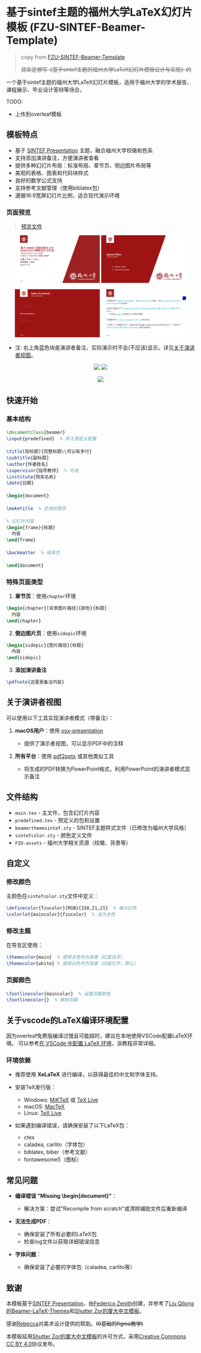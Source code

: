 # 基于sintef主题的福州大学LaTeX幻灯片模板 (FZU-SINTEF-Beamer-Template)
>
> copy from [FZU-SINTEF-Beamer-Template](https://github.com/yJader/FZU-SINTEF-Beamer-Template)
>
> ~~其实是想写《基于sintef主题的福州大学LaTeX幻灯片模板设计与实现》的~~

一个基于sintef主题的福州大学LaTeX幻灯片模板，适用于福州大学的学术报告、课程展示、毕业设计答辩等场合。

TODO:

- 上传到overleaf模板

## 模板特点

- 基于 [SINTEF Presentation](https://www.overleaf.com/latex/templates/sintef-presentation/jhbhdffczpnx) 主题，融合福州大学校徽和色系
- 支持添加演讲备注，方便演讲者查看
- 提供多种幻灯片布局：标准布局、章节页、侧边图片布局等
- 美观的表格、图表和代码块样式
- 良好的数学公式支持
- 支持参考文献管理（使用biblatex包）
- 遵循16:9宽屏幻灯片比例，适合现代演示环境

### 页面预览

> [预览文件](./FZU-SINTEF-Beamer-Template-Preview.pdf)

<p align="center">
  <img src="./FZU-SINTEF-Beamer-Template.assets/preview_page-0001.jpg" width="45%"/>
  <img src="./FZU-SINTEF-Beamer-Template.assets/preview_page-0019.jpg" width="45%"/>
</p>
<p align="center">
  <img src="./FZU-SINTEF-Beamer-Template.assets/preview_page-0012.jpg" width="45%"/>
  <img src="./FZU-SINTEF-Beamer-Template.assets/preview_page-0002.jpg" width="45%"/>
</p>

- 注: 右上角蓝色块是演讲者备注，实际演示时不会(不应该)显示。详见[关于演讲者视图](#关于演讲者视图)。

<p align="center">
  <img src="./README.assets/preview_page-0020.jpg" width="45%"/>
  <img src="./README.assets/preview_page-0021.jpg" width="45%"/>
</p>
<p align="center">
  <img src="./README.assets/preview_page-0026.jpg" width="45%"/>
</p>

## 快速开始

### 基本结构

```latex
\documentclass{beamer}
\input{predefined}  % 导入预定义配置

\title[短标题]{完整标题\\可以有多行}
\subtitle{副标题}
\author{作者姓名}
\supervisor{指导教师}  % 可选
\institute{院系名称}
\date{日期}

\begin{document}

\maketitle  % 生成标题页

% 幻灯片内容
\begin{frame}{标题}
  内容
\end{frame}

\backmatter  % 结束页

\end{document}
```

### 特殊页面类型

1. **章节页**：使用`chapter`环境

```latex
\begin{chapter}[背景图片路径]{颜色}{标题}
  内容
\end{chapter}
```

2. **侧边图片页**：使用`sidepic`环境

```latex
\begin{sidepic}{图片路径}{标题}
  内容
\end{sidepic}
```

3. **添加演讲备注**

```latex
\pdfnote{这里是备注内容}
```

## 关于演讲者视图

可以使用以下工具实现演讲者模式（带备注）：

1. **macOS用户**：使用 [osx-presentation](http://iihm.imag.fr/blanch/software/osx-presentation)
   - 提供了演示者视图，可以显示PDF中的注释

2. **所有平台**：使用 [pdf2pptx](https://github.com/yJader/pdf2pptx) 或其他类似工具
   - 将生成的PDF转换为PowerPoint格式，利用PowerPoint的演讲者模式显示备注

## 文件结构

- `main.tex` - 主文件，包含幻灯片内容
- `predefined.tex` - 预定义的包和设置
- `beamerthemesintef.sty` - SINTEF主题样式文件（已修改为福州大学风格）
- `sintefcolor.sty` - 颜色定义文件
- `FZU-assets` - 福州大学相关资源（校徽、背景等）

## 自定义

### 修改颜色

主颜色在`sintefcolor.sty`文件中定义：

```latex
\definecolor{fzucolor}{RGB}{158,21,21}  % 福大红色
\colorlet{maincolor}{fzucolor}  % 设为主色
```

### 修改主题

在导言区使用：

```latex
\themecolor{main}  % 使用主色作为背景（红底白字）
\themecolor{white} % 使用白色作为背景（白底红字，默认）
```

### 页脚颜色

```latex
\footlinecolor{maincolor}  % 设置页脚颜色
\footlinecolor{}  % 移除页脚
```

## 关于vscode的LaTeX编译环境配置

因为overleaf免费版编译过慢且可能超时，建议在本地使用VSCode配置LaTeX环境。
可以参考[在 VSCode 中配置 LaTeX 环境](https://github.com/shinyypig/latex-vscode-config)，该教程非常详细。

### 环境依赖

- 推荐使用 **XeLaTeX** 进行编译，以获得最佳的中文和字体支持。

- 安装TeX发行版：
  - Windows: [MiKTeX](https://miktex.org/) 或 [TeX Live](https://tug.org/texlive/)
  - macOS: [MacTeX](https://tug.org/mactex/)
  - Linux: [TeX Live](https://tug.org/texlive/)

- 如果遇到编译错误，请确保安装了以下LaTeX包：
  - ctex
  - caladea, carlito（字体包）
  - biblatex, biber（参考文献）
  - fontawesome5（图标）

## 常见问题

- **编译错误 "Missing \begin{document}"**：
  - 解决方案：尝试"Recompile from scratch"或清除辅助文件后重新编译

- **无法生成PDF**：
  - 确保安装了所有必要的LaTeX包
  - 检查log文件以获取详细错误信息

- **字体问题**：
  - 确保安装了必要的字体包（caladea, carlito等）

## 致谢

本模板基于[SINTEF Presentation](https://www.overleaf.com/latex/templates/sintef-presentation/jhbhdffczpnx)，由[Federico Zenith](mailto:federico.zenith@sintef.no)创建，并参考了[Liu Qilong的Beamer-LaTeX-Themes](https://github.com/TOB-KNPOB/Beamer-LaTeX-Themes)和[Shutter Zor的厦大中文模板](https://www.overleaf.com/latex/templates/sha-da-zhong-wen-mo-ban-xmu-beamer-template/pgmxmbvxgmqp)。

感谢[Rebecca](https://github.com/Rebeccaxy)对美术设计提供的帮助。~~(0基础的figma教学)~~

本模板延用[Shutter Zor的厦大中文模板](https://www.overleaf.com/latex/templates/sha-da-zhong-wen-mo-ban-xmu-beamer-template/pgmxmbvxgmqp)的许可方式，采用[Creative Commons CC BY 4.0](https://creativecommons.org/licenses/by/4.0/)协议发布。

